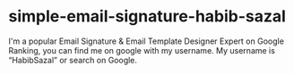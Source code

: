# simple-email-signature-habib-sazal
I'm a popular Email Signature &amp; Email Template Designer Expert on Google Ranking, you can find me on google with my username. My username is “HabibSazal” or search on Google.
